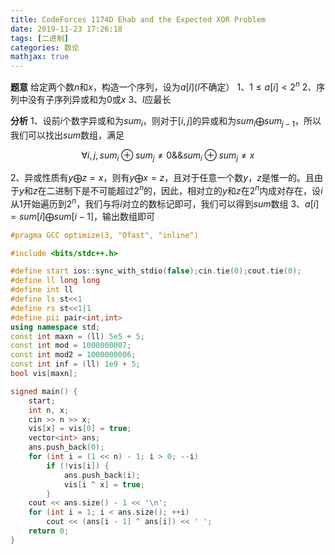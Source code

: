```yaml
---
title: CodeForces 1174D Ehab and the Expected XOR Problem
date: 2019-11-23 17:26:18
tags: [二进制]
categories: 数论
mathjax: true
---
```


**题意**
给定两个数$n$和$x$，构造一个序列，设为$a[l]$($l$不确定）
$1$、$1\leq a[i]<2^{n}$
$2$、序列中没有子序列异或和为$0$或$x$
$3$、$l$应最长

<!-- more-->

**分析**
$1$、设前$i$个数字异或和为$sum_{i}$，则对于$[i,j]$的异或和为$sum_{i}⨁sum_{j-1}$，所以我们可以找出$sum$数组，满足

$$\forall i,j,sum_{i}\oplus sum_{j}\neq 0\&\&sum_{i}\oplus sum_{j}\neq x$$

$2$、异或性质有$y⨁z=x$，则有$y⨁x=z$，且对于任意一个数$y$，$z$是惟一的。且由于$y$和$z$在二进制下是不可能超过$2^{n}$的，因此，相对立的$y$和$z$在$2^{n}$内成对存在，设$i$从$1$开始遍历到$2^{n}$，我们与将$i$对立的数标记即可，我们可以得到$sum$数组
$3$、$a[i]=sum[i]⨁sum[i-1]$，输出数组即可
```cpp
#pragma GCC optimize(3, "Ofast", "inline")

#include <bits/stdc++.h>

#define start ios::sync_with_stdio(false);cin.tie(0);cout.tie(0);
#define ll long long
#define int ll
#define ls st<<1
#define rs st<<1|1
#define pii pair<int,int>
using namespace std;
const int maxn = (ll) 5e5 + 5;
const int mod = 1000000007;
const int mod2 = 1000000006;
const int inf = (ll) 1e9 + 5;
bool vis[maxn];

signed main() {
    start;
    int n, x;
    cin >> n >> x;
    vis[x] = vis[0] = true;
    vector<int> ans;
    ans.push_back(0);
    for (int i = (1 << n) - 1; i > 0; --i)
        if (!vis[i]) {
            ans.push_back(i);
            vis[i ^ x] = true;
        }
    cout << ans.size() - 1 << '\n';
    for (int i = 1; i < ans.size(); ++i)
        cout << (ans[i - 1] ^ ans[i]) << ' ';
    return 0;
}
```